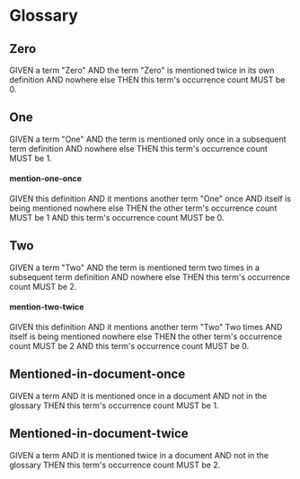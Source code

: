 # Glossary

## Zero

GIVEN a term "Zero"
AND the term "Zero" is mentioned twice in its own definition
AND nowhere else
THEN this term's occurrence count MUST be 0.

## One

GIVEN a term "One"
AND the term is mentioned only once in a subsequent term definition
AND nowhere else
THEN this term's occurrence count MUST be 1.

#### mention-one-once

GIVEN this definition
AND it mentions another term "One" once
AND itself is being mentioned nowhere else
THEN the other term's occurrence count MUST be 1
AND this term's occurrence count MUST be 0.

## Two

GIVEN a term "Two"
AND the term is mentioned term two times in a subsequent term definition
AND nowhere else
THEN this term's occurrence count MUST be 2.

#### mention-two-twice

GIVEN this definition
AND it mentions another term "Two" Two times
AND itself is being mentioned nowhere else
THEN the other term's occurrence count MUST be 2
AND this term's occurrence count MUST be 0.

## Mentioned-in-document-once

GIVEN a term
AND it is mentioned once in a document
AND not in the glossary
THEN this term's occurrence count MUST be 1.

## Mentioned-in-document-twice

GIVEN a term
AND it is mentioned twice in a document
AND not in the glossary
THEN this term's occurrence count MUST be 2.
